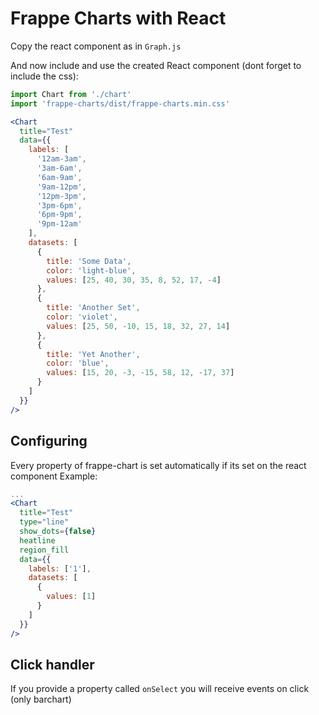 # Frappe Charts with React

Copy the react component as in `Graph.js`

And now include and use the created React component (dont forget to include the
css):

```jsx
import Chart from './chart'
import 'frappe-charts/dist/frappe-charts.min.css'

<Chart
  title="Test"
  data={{
    labels: [
      '12am-3am',
      '3am-6am',
      '6am-9am',
      '9am-12pm',
      '12pm-3pm',
      '3pm-6pm',
      '6pm-9pm',
      '9pm-12am'
    ],
    datasets: [
      {
        title: 'Some Data',
        color: 'light-blue',
        values: [25, 40, 30, 35, 8, 52, 17, -4]
      },
      {
        title: 'Another Set',
        color: 'violet',
        values: [25, 50, -10, 15, 18, 32, 27, 14]
      },
      {
        title: 'Yet Another',
        color: 'blue',
        values: [15, 20, -3, -15, 58, 12, -17, 37]
      }
    ]
  }}
/>
```

## Configuring

Every property of frappe-chart is set automatically if its set on the react
component Example:

```jsx
...
<Chart
  title="Test"
  type="line"
  show_dots={false}
  heatline
  region_fill
  data={{
    labels: ['1'],
    datasets: [
      {
        values: [1]
      }
    ]
  }}
/>
```

## Click handler

If you provide a property called `onSelect` you will receive events on click
(only barchart)
